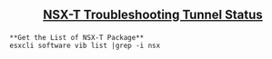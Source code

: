 ## <p align="center"><ins>NSX-T Troubleshooting Tunnel Status</ins></p>

```
**Get the List of NSX-T Package**
esxcli software vib list |grep -i nsx
```
